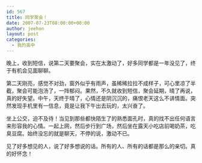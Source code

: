 ```yaml
---
id: 567
title: 同学聚会！
date: 2007-07-23T08:00:00+00:00
author: jeehon
layout: post
categories:
  - 我的高中
---
```

晚上，收到短信，说第二天要聚会，实在太激动了，好多同学都是一年没见了，终于有机会见面聊聊。
    
第二天刚亮，感觉不对劲，窗外似乎有雨声，虽稀稀拉拉不成样子，可心里凉了半截，聚会可能泡汤了，一阵郁闷。果然，不久就收到短信，聚会延期，晴了再说，真的好失望。中午，天终于晴了，心情还是阴沉沉的，痛恨老天这么不讲情面。突然发现手机里有一信息，竟是让我下午出去玩的，太兴奋了。
    
坐上公交，迫不及待！当见到那些都快陌生了的熟悉面孔时，真的找不出任何语言来形容我的心情。一起上网，然后步行到广场，然后坐在露天小吃店前喝奶茶，吃臭豆腐。始终没忘的就是聊天，不停的说，激动不已。
    
见了好多想见的人，说了好多想说的话。所有的人、所有的话都是那么的亲切。真的好怀念！